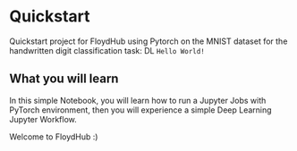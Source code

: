 # Quickstart

Quickstart project for FloydHub using Pytorch on the MNIST dataset for the handwritten digit classification task: DL `Hello World!`

## What you will learn

In this simple Notebook, you will learn how to run a Jupyter Jobs with PyTorch environment, then you will experience a simple Deep Learning Jupyter Workflow.

Welcome to FloydHub :)

